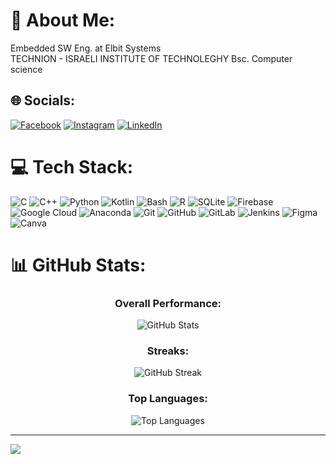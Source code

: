 # 💫 About Me:
Embedded SW Eng. at Elbit Systems <br>TECHNION - ISRAELI INSTITUTE OF TECHNOLEGHY Bsc. Computer science


## 🌐 Socials:
[![Facebook](https://img.shields.io/badge/Facebook-%231877F2.svg?logo=Facebook&logoColor=white)](https://facebook.com/Sagi.Shabtai) 
[![Instagram](https://img.shields.io/badge/Instagram-%23E4405F.svg?logo=Instagram&logoColor=white)](https://instagram.com/sagi_shabtai)
[![LinkedIn](https://img.shields.io/badge/LinkedIn-%230077B5.svg?logo=linkedin&logoColor=white)](https://www.linkedin.com/in/sagi-shabtai-a164821b8) 
# 💻 Tech Stack:
![C](https://img.shields.io/badge/c-%2300599C.svg?style=for-the-badge&logo=c&logoColor=white)
![C++](https://img.shields.io/badge/c++-%2300599C.svg?style=for-the-badge&logo=c%2B%2B&logoColor=white)
![Python](https://img.shields.io/badge/python-3670A0?style=for-the-badge&logo=python&logoColor=ffdd54)
![Kotlin](https://img.shields.io/badge/kotlin-%237F52FF.svg?style=for-the-badge&logo=kotlin&logoColor=white)
![Bash](https://img.shields.io/badge/bash-%234D4D4D.svg?style=for-the-badge&logo=bash&logoColor=white)
![R](https://img.shields.io/badge/r-%23276DC3.svg?style=for-the-badge&logo=r&logoColor=white)
![SQLite](https://img.shields.io/badge/sqlite-%2307405e.svg?style=for-the-badge&logo=sqlite&logoColor=white)
![Firebase](https://img.shields.io/badge/firebase-%23039BE5.svg?style=for-the-badge&logo=firebase)
![Google Cloud](https://img.shields.io/badge/GoogleCloud-%234285F4.svg?style=for-the-badge&logo=google-cloud&logoColor=white)
![Anaconda](https://img.shields.io/badge/Anaconda-%2344A833.svg?style=for-the-badge&logo=anaconda&logoColor=white)
![Git](https://img.shields.io/badge/git-%23F05033.svg?style=for-the-badge&logo=git&logoColor=white)
![GitHub](https://img.shields.io/badge/github-%23121011.svg?style=for-the-badge&logo=github&logoColor=white)
![GitLab](https://img.shields.io/badge/gitlab-%23181717.svg?style=for-the-badge&logo=gitlab&logoColor=white)
![Jenkins](https://img.shields.io/badge/jenkins-%234D4D4D.svg?style=for-the-badge&logo=jenkins&logoColor=white)
![Figma](https://img.shields.io/badge/figma-%23F24E1E.svg?style=for-the-badge&logo=figma&logoColor=white)
![Canva](https://img.shields.io/badge/Canva-%2300C4CC.svg?style=for-the-badge&logo=Canva&logoColor=white)

# 📊 GitHub Stats:

<div align="center">
  
### Overall Performance:
![GitHub Stats](https://github-readme-stats.vercel.app/api?username=sagi5060&theme=dark&hide_border=false&include_all_commits=false&count_private=true)

### Streaks:
![GitHub Streak](https://github-readme-streak-stats.herokuapp.com/?user=sagi5060&theme=dark&hide_border=false)

### Top Languages:
![Top Languages](https://github-readme-stats.vercel.app/api/top-langs/?username=sagi5060&theme=dark&hide_border=false&include_all_commits=false&count_private=true&layout=compact)

</div>

---
[![](https://visitcount.itsvg.in/api?id=sagi5060&icon=0&color=0)](https://visitcount.itsvg.in)

<!-- Proudly created with GPRM ( https://gprm.itsvg.in ) -->
